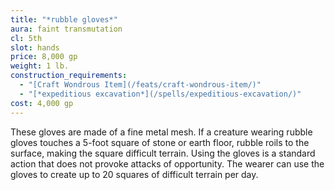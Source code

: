 ```yaml
---
title: "*rubble gloves*"
aura: faint transmutation
cl: 5th
slot: hands
price: 8,000 gp
weight: 1 lb.
construction_requirements:
  - "[Craft Wondrous Item](/feats/craft-wondrous-item/)"
  - "[*expeditious excavation*](/spells/expeditious-excavation/)"
cost: 4,000 gp
---
```


These gloves are made of a fine metal mesh. If a creature wearing rubble gloves touches a 5-foot square of stone or earth floor, rubble roils to the surface, making the square difficult terrain. Using the gloves is a standard action that does not provoke attacks of opportunity. The wearer can use the gloves to create up to 20 squares of difficult terrain per day.

